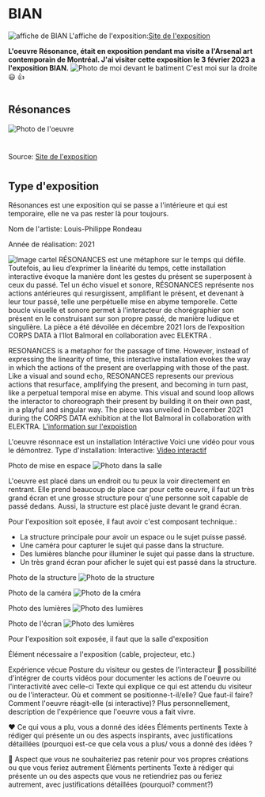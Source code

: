 # BIAN
![affiche de BIAN](medias/affiche_bian.png)
L'affiche de l'exposition:[Site de l'exposition](https://www.elektramontreal.ca/biennale2022?lang=fr)

**L'oeuvre Résonance, était en exposition pendant ma visite a l'Arsenal art contemporain de Montréal.
J'ai visiter cette exposition le 3 février 2023 a l'exposition BIAN.**
![Photo de moi devant le batiment](medias/photo_moi_devant_batiment.jpg)
C'est moi sur la droite :smiley: :thumbsup:
#
## Résonances
![Photo de l'oeuvre](medias/photo_oeuvre.webp)
#
Source: [Site de l'exposition](https://www.elektramontreal.ca/biennale2022?lang=fr)
#

## Type d'exposition
Résonances est une exposition qui se passe a l'intérieure et qui est temporaire, elle ne va pas rester là pour toujours.

Nom de l'artiste: Louis-Philippe Rondeau

Année de réalisation: 2021

![Image cartel](BIAN/medias/photo_cartel.jpg)
RÉSONANCES est une métaphore sur le temps qui défile. Toutefois, au lieu d’exprimer la linéarité du temps, cette installation interactive évoque la manière dont les gestes du présent se superposent à ceux du passé. Tel un écho visuel et sonore, RÉSONANCES représente nos actions antérieures qui resurgissent, amplifiant le présent, et devenant à leur tour passé, telle une perpétuelle mise en abyme temporelle. Cette boucle visuelle et sonore permet à l’interacteur de chorégraphier son présent en le construisant sur son propre passé, de manière ludique et singulière. La pièce a été dévoilée en décembre 2021 lors de l’exposition CORPS DATA à l’Ilot Balmoral en collaboration avec ELEKTRA .

RESONANCES is a metaphor for the passage of time. However, instead of expressing the linearity of time, this interactive installation evokes the way in which the actions of the present are overlapping with those of the past. Like a visual and sound echo, RESONANCES represents our previous actions that resurface, amplifying the present, and becoming in turn past, like a perpetual temporal mise en abyme. This visual and sound loop allows the interactor to choreograph their present by building it on their own past, in a playful and singular way. The piece was unveiled in December 2021 during the CORPS DATA exhibition at the Ilot Balmoral in collaboration with ELEKTRA.
[L'information sur l'expoistion](http://patenteux.com/wp/portfolio/resonances-2021/)

L'oeuvre résonnace est un installation Intéractive
Voici une vidéo pour vous le démontrez.
Type d'installation: Interactive: [Video interactif](https://youtu.be/2OLwPezuT4A)



Photo de mise en espace
![Photo dans la salle](medias/photo_oeuvre_structure.jpg)

L'oeuvre est placé dans un endroit ou tu peux la voir directement en rentrant. Elle prend beaucoup de place car pour cette oeuvre, il faut un très grand écran et une grosse structure pour q'une personne soit capable de passé dedans. Aussi, la structure est placé juste devant le grand écran.

Pour l'exposition soit eposée, il faut avoir c'est composant technique.:
* La structure principale pour avoir un espace ou le sujet puisse passé.
* Une caméra pour capturer le sujet qui passe dans la structure.
* Des lumières blanche pour illuminer le sujet qui passe dans la structure.
* Un très grand écran pour aficher le sujet qui est passé dans la structure.

Photo de la structure
![Photo de la structure](medias/photo_oeuvre_structure.jpg)

Photo de la caméra
![Photo de la cméra](photo_oeuvre_camera.jpg)

Photo des lumières
![Photo des lumières](medias/photo_lumière.jpg)

Photo de l'écran
![Photo des lumières](medias/photo_lumière.jpg)

Pour l'exposition soit exposée, il faut que la salle d'exposition 







Élément nécessaire a l'exposition (cable, projecteur, etc.)

Expérience vécue	Posture du visiteur ou gestes de l'interacteur 🎥 possibilité d'intégrer de courts vidéos pour documenter les actions de l'oeuvre ou l'interactivité avec celle-ci	Texte qui explique ce qui est attendu du visiteur ou de l'interacteur. Où et comment se positionne-t-il/elle? Que faut-il faire? Comment l'oeuvre réagit-elle (si interactive)? Plus personnellement, description de l'expérience que l'oeuvre vous a fait vivre.

❤️ Ce qui vous a plu, vous a donné des idées	Éléments pertinents	Texte à rédiger qui présente un ou des aspects inspirants, avec justifications détaillées (pourquoi est-ce que cela vous a plus/ vous a donné des idées ?

🤔 Aspect que vous ne souhaiteriez pas retenir pour vos propres créations ou que vous feriez autrement	Éléments pertinents	Texte à rédiger qui présente un ou des aspects que vous ne retiendriez pas ou feriez autrement, avec justifications détaillées (pourquoi? comment?)













